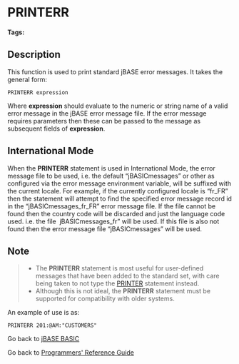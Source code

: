 # PRINTERR

<PageHeader />  

**Tags:**
<badge text='printing' vertical='middle' />
<badge text='output' vertical='middle' />

## Description

This function is used to print standard jBASE error messages. It takes the general form:

```
PRINTERR expression
```

Where **expression** should evaluate to the numeric or string name of a valid error message in the jBASE error message file. If the error message requires parameters then these can be passed to the message as subsequent fields of **expression**.

## International Mode

When the **PRINTERR** statement is used in International Mode, the error message file to be used, i.e. the default “jBASICmessages” or other as configured via the error message environment variable, will be suffixed with the current locale. For example, if the currently configured locale is “fr\_FR” then the statement will attempt to find the specified error message record id in the “jBASICmessages\_fr\_FR” error message file. If the file cannot be found then the country code will be discarded and just the language code used. i.e. the file  jBASICmessages\_fr” will be used. If this file is also not found then the error message file “jBASICmessages” will be used.

## Note

> - The **PRINTERR** statement is most useful for user-defined messages that have been added to the standard set, with care being taken to not type the [PRINTER](./../printer) statement instead.
> - Although this is not ideal, the **PRINTERR** statement must be supported for compatibility with older systems.

An example of use is as:

```
PRINTERR 201:@AM:"CUSTOMERS"
```

Go back to [jBASE BASIC](./../README.md)

Go back to [Programmers' Reference Guide](./../../reference-guides/jbc/README.md)

<PageFooter />
